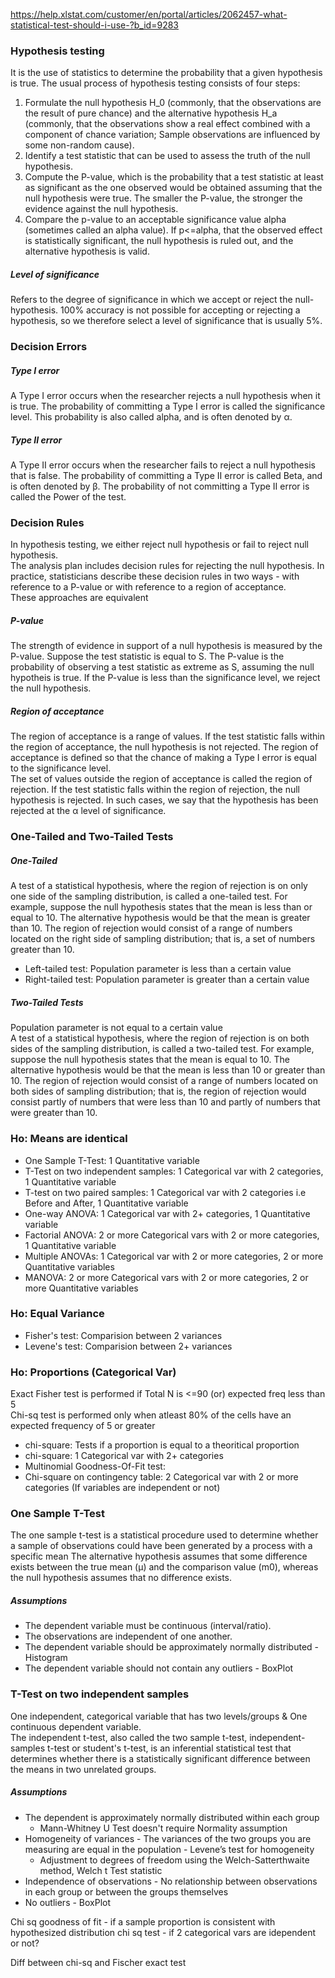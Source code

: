 https://help.xlstat.com/customer/en/portal/articles/2062457-what-statistical-test-should-i-use-?b_id=9283

### Hypothesis testing 
It is the use of statistics to determine the probability that a given hypothesis is true. The usual process of hypothesis testing consists of four steps:
1. Formulate the null hypothesis H_0 (commonly, that the observations are the result of pure chance) and the alternative hypothesis H_a (commonly, that the observations show a real effect combined with a component of chance variation; Sample observations are influenced by some non-random cause).
2. Identify a test statistic that can be used to assess the truth of the null hypothesis.
3. Compute the P-value, which is the probability that a test statistic at least as significant as the one observed would be obtained assuming that the null hypothesis were true. The smaller the P-value, the stronger the evidence against the null hypothesis.
4. Compare the p-value to an acceptable significance value  alpha (sometimes called an alpha value). If p<=alpha, that the observed effect is statistically significant, the null hypothesis is ruled out, and the alternative hypothesis is valid.

##### Level of significance
Refers to the degree of significance in which we accept or reject the null-hypothesis.  100% accuracy is not possible for accepting or rejecting a hypothesis, so we therefore select a level of significance that is usually 5%.

### Decision Errors
##### Type I error
A Type I error occurs when the researcher rejects a null hypothesis when it is true. The probability of committing a Type I error is called the significance level. This probability is also called alpha, and is often denoted by α.
##### Type II error
A Type II error occurs when the researcher fails to reject a null hypothesis that is false. The probability of committing a Type II error is called Beta, and is often denoted by β. The probability of not committing a Type II error is called the Power of the test.

### Decision Rules
In hypothesis testing, we either reject null hypothesis or fail to reject null hypothesis. <br/>
The analysis plan includes decision rules for rejecting the null hypothesis. In practice, statisticians describe these decision rules in two ways - with reference to a P-value or with reference to a region of acceptance. <br/>
These approaches are equivalent <br/>
##### P-value
The strength of evidence in support of a null hypothesis is measured by the P-value. Suppose the test statistic is equal to S. The P-value is the probability of observing a test statistic as extreme as S, assuming the null hypotheis is true. If the P-value is less than the significance level, we reject the null hypothesis.
##### Region of acceptance
The region of acceptance is a range of values. If the test statistic falls within the region of acceptance, the null hypothesis is not rejected. The region of acceptance is defined so that the chance of making a Type I error is equal to the significance level. <br/>
The set of values outside the region of acceptance is called the region of rejection. If the test statistic falls within the region of rejection, the null hypothesis is rejected. In such cases, we say that the hypothesis has been rejected at the α level of significance. <br/>

### One-Tailed and Two-Tailed Tests
##### One-Tailed
A test of a statistical hypothesis, where the region of rejection is on only one side of the sampling distribution, is called a one-tailed test. For example, suppose the null hypothesis states that the mean is less than or equal to 10. The alternative hypothesis would be that the mean is greater than 10. The region of rejection would consist of a range of numbers located on the right side of sampling distribution; that is, a set of numbers greater than 10.
* Left-tailed test: Population parameter is less than a certain value
* Right-tailed test: Population parameter is greater than a certain value

##### Two-Tailed Tests
Population parameter is not equal to a certain value <br/>
A test of a statistical hypothesis, where the region of rejection is on both sides of the sampling distribution, is called a two-tailed test. For example, suppose the null hypothesis states that the mean is equal to 10. The alternative hypothesis would be that the mean is less than 10 or greater than 10. The region of rejection would consist of a range of numbers located on both sides of sampling distribution; that is, the region of rejection would consist partly of numbers that were less than 10 and partly of numbers that were greater than 10. <br/>

### Ho: Means are identical 
* One Sample T-Test: 1 Quantitative variable
* T-Test on two independent samples: 1 Categorical var with 2 categories, 1 Quantitative variable
* T-test on two paired samples: 1 Categorical var with 2 categories i.e Before and After, 1 Quantitative variable
* One-way ANOVA: 1 Categorical var with 2+ categories, 1 Quantitative variable
* Factorial ANOVA: 2 or more Categorical vars with 2 or more categories, 1 Quantitative variable
* Multiple ANOVAs: 1 Categorical var with 2 or more categories, 2 or more Quantitative variables
* MANOVA: 2 or more Categorical vars with 2 or more categories, 2 or more Quantitative variables

### Ho: Equal Variance
* Fisher's test: Comparision between 2 variances
* Levene's test: Comparision between 2+ variances 

### Ho: Proportions (Categorical Var)
Exact Fisher test is performed if Total N is <=90  (or) expected freq less than 5 <br/>
Chi-sq test is performed only when atleast 80% of the cells have an expected frequency of 5 or greater <br/>
* chi-square: Tests if a proportion is equal to a theoritical proportion
* chi-square: 1 Categorical var with 2+ categories
* Multinomial Goodness-Of-Fit test: 
* Chi-square on contingency table: 2 Categorical var with 2 or more categories (If variables are independent or not)

### One Sample T-Test
The one sample t-test is a statistical procedure used to determine whether a sample of observations could have been generated by a process with a specific mean
The alternative hypothesis assumes that some difference exists between the true mean (μ) and the comparison value (m0), whereas the null hypothesis assumes that no difference exists.
##### Assumptions
* The dependent variable must be continuous (interval/ratio).
* The observations are independent of one another.
* The dependent variable should be approximately normally distributed - Histogram
* The dependent variable should not contain any outliers - BoxPlot

### T-Test on two independent samples
One independent, categorical variable that has two levels/groups & One continuous dependent variable. <br/>
The independent t-test, also called the two sample t-test, independent-samples t-test or student's t-test, is an inferential statistical test that determines whether there is a statistically significant difference between the means in two unrelated groups. <br/>
##### Assumptions
* The dependent is approximately normally distributed within each group
  * Mann-Whitney U Test doesn't require Normality assumption
* Homogeneity of variances - The variances of the two groups you are measuring are equal in the population - Levene’s test for homogeneity
  * Adjustment to degrees of freedom using the Welch-Satterthwaite method, Welch t Test statistic
* Independence of observations - No relationship between observations in each group or between the groups themselves
* No outliers - BoxPlot





Chi sq goodness of fit - if a sample proportion is consistent with hypothesized distribution
chi sq test - if 2 categorical vars are idependent or not?

Diff between chi-sq and Fischer exact test
